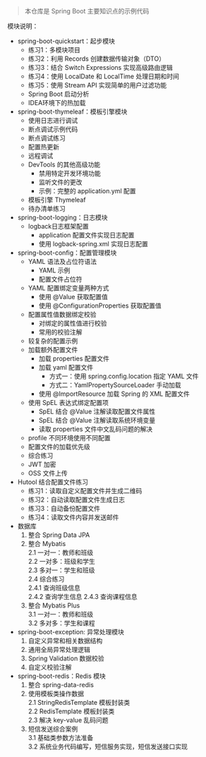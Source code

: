 > 本仓库是 Spring Boot 主要知识点的示例代码

模块说明：
- spring-boot-quickstart：起步模块
  - 练习1：多模块项目
  - 练习2：利用 Records 创建数据传输对象（DTO）
  - 练习3：结合 Switch Expressions 实现高级路由逻辑
  - 练习4：使用 LocalDate 和 LocalTime 处理日期和时间
  - 练习5：使用 Stream API 实现简单的用户过滤功能
  - Spring Boot 启动分析
  - IDEA环境下的热加载
- spring-boot-thymeleaf：模板引擎模块
  - 使用日志进行调试
  - 断点调试示例代码
  - 断点调试练习
  - 配置热更新
  - 远程调试
  - DevTools 的其他高级功能
    - 禁用特定开发环境功能
    - 监听文件的更改
    - 示例：完整的 application.yml 配置
  - 模板引擎 Thymeleaf
  - 待办清单练习
- spring-boot-logging：日志模块
  - logback日志框架配置
    - application 配置文件实现日志配置
    - 使用 logback-spring.xml 实现日志配置
- spring-boot-config：配置管理模块
  - YAML 语法及占位符语法
    - YAML 示例
    - 配置文件占位符
  - YAML 配置绑定变量两种方式
    - 使用 @Value 获取配置值
    - 使用 @ConfigurationProperties 获取配置值
  - 配置属性值数据绑定校验
    - 对绑定的属性值进行校验
    - 常用的校验注解
  - 较复杂的配置示例 
  - 加载额外配置文件
    - 加载 properties 配置文件
    - 加载 yaml 配置文件
      - 方式一：使用 spring.config.location 指定 YAML 文件
      - 方式二：YamlPropertySourceLoader 手动加载
    - 使用 @ImportResource 加载 Spring 的 XML 配置文件
  - 使用 SpEL 表达式绑定配置项
    - SpEL 结合 @Value 注解读取配置文件属性
    - SpEL 结合 @Value 注解读取系统环境变量
    - 读取 properties 文件中文乱码问题的解决
  - profile 不同环境使用不同配置
  - 配置文件的加载优先级
  - 综合练习
  - JWT 加密
  - OSS 文件上传
- Hutool 结合配置文件练习
  - 练习1：读取自定义配置文件并生成二维码
  - 练习2：自动读取配置文件生成日志
  - 练习3：自动备份配置文件
  - 练习4：读取文件内容并发送邮件
- 数据库
  1. 整合 Spring Data JPA
  2. 整合 Mybatis  
     2.1 一对一：教师和班级  
     2.2 一对多：班级和学生  
     2.3 多对一：学生和班级   
     2.4 综合练习  
         2.4.1 查询班级信息  
         2.4.2 查询学生信息
         2.4.3 查询课程信息
  3. 整合 Mybatis Plus  
     3.1 一对一：教师和班级  
     3.2 多对多：学生和课程
- spring-boot-exception: 异常处理模块  
  1. 自定义异常和相关数据结构
  2. 通用全局异常处理逻辑
  3. Spring Validation 数据校验
  4. 自定义校验注解
- spring-boot-redis：Redis 模块  
  1. 整合 spring-data-redis  
  2. 使用模板类操作数据  
     2.1 StringRedisTemplate 模板封装类  
     2.2 RedisTemplate 模板封装类  
     2.3 解决 key-value 乱码问题  
  3. 短信发送综合案例  
     3.1 基础类参数方法准备    
     3.2 系统业务代码编写，短信服务实现，短信发送接口实现